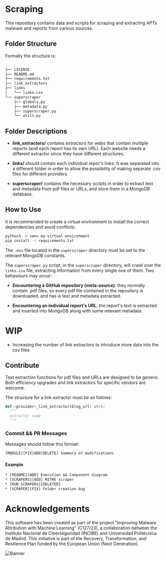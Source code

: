 # Scraping

This repository contains data and scripts for scraping and extracting APTs malware and reports from various sources.

## Folder Structure

Formally the structure is:

```txt
.
├── LICENSE
├── README.md
├── requirements.txt
├── link_extractors
├── links
│   └── links.csv
└── superscraper
    ├── globals.py
    ├── metadata.py
    ├── superscraper.py
    └── utils.py
```

## Folder Descriptions

- **link_extractors/** contains extractors for webs that contain multiple reports (and each report has its own URL). Each website needs a different extractor since they have different structures.

- **links/** should contain each individual repor's links. It was separated into a different folder in order to allow the possibility of making separate .csv files for different providers.

- **superscraper/** contains the necessary scripts in order to extract text and metadata from pdf files or URLs, and store them in a MongoDB database. 


## How to Use

It is recommended to create a virtual environment to install the correct dependencies and avoid conflicts:
```sh
python3 -m venv my-virtual-environment
pip install -r requirements.txt
```
The `.env` file located in the `superscraper` directory must be set to the relevant MongoDB constants.

The `superscraper.py` script, in the `superscraper` directory, will crawl over the `links.csv` file, extracting information from every single one of them. Two behaviours may occur:

  * **Encountering a GitHub repository (meta-source)**: they normally contain .pdf files, so every pdf file contained in the repository is downloaded, and has is text and metadata extracted. 

  * **Encountering an individual report's URL**: the report's text is extracted and inserted into MongoDB along with some relevant metadata.


# WIP

* Increasing the number of link extractors to introduce more data into the csv files




## Contribute
Text extraction functions for pdf files and URLs are designed to be generic. Both efficiency upgrades and link extractors for specific vendors are welcome.

The structure for a link extractor must be as follows:

```py
def <provider>_link_extractor(blog_url: str):
  """
  extractor code
  """
```

### Commit && PR Messages

Messages should follow this format:
```txt
[MODULE][FIX|ADD|DELETE] Summary of modifications
```

#### Example

```txt
* [README][ADD] Execution && Component diagram
* [SCRAPERS][ADD] MITRE scraper
* [RUN_SCRAPERS][DELETED]
* [SCRAPER][FIX] Folder creation bug
```

# Acknowledgements

This software has been created as part of the project "Improving Malware Attribution with Machine Learning"  (C127/23), a collaboration between the Instituto Nacional de Ciberseguridad (INCIBE) and Universidad Politécnica de Madrid. This initiative is part of the Recovery, Transformation, and Resilience Plan funded by the European Union (Next Generation).

![Banner](https://i.imgur.com/XYZ.png)